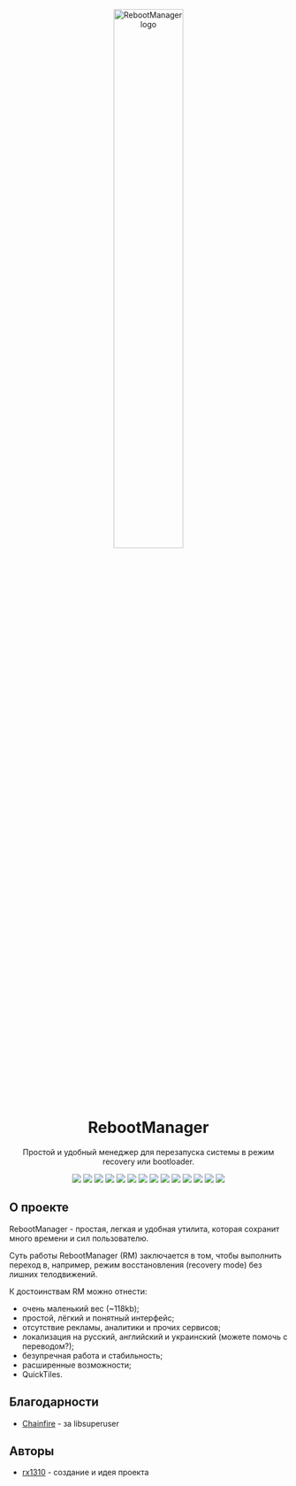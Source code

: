 <div align="center">
  <img src="https://github.com/rx1310/RebootManager/blob/master/app-logo.png?raw=true" alt="RebootManager logo" width="50%"><br><br>
  <h1>RebootManager</h1>
  <p>Простой и удобный менеджер для перезапуска системы в режим recovery или bootloader.</p>
  <p>
    <img src="https://img.shields.io/badge/min%20api%20level-14%2B-brightgreen?style=flat">
    <img src="https://visitor-badge.laobi.icu/badge?page_id=rx1310.RebootManager">
    <a href="https://github.com/rx1310/RebootManager/releases"><img src="https://img.shields.io/github/v/release/rx1310/RebootManager"></a>
    <a href="https://github.com/rx1310/RebootManager/blob/master/LICENSE"><img src="https://img.shields.io/github/license/rx1310/RebootManager"></a>
    <img src="https://img.shields.io/github/downloads/rx1310/RebootManager/total">
    <img src="https://img.shields.io/github/languages/code-size/rx1310/RebootManager">
    <img src="https://img.shields.io/github/repo-size/rx1310/RebootManager">
    <img src="https://img.shields.io/github/languages/count/rx1310/RebootManager">
    <img src="https://img.shields.io/github/languages/top/rx1310/RebootManager">
    <img src="https://img.shields.io/github/stars/rx1310/RebootManager">
    <img src="https://img.shields.io/github/watchers/rx1310/RebootManager">
    <img src="https://img.shields.io/github/forks/rx1310/RebootManager">
    <img src="https://img.shields.io/github/release-date/rx1310/RebootManager">
    <a href="https://github.com/rx1310/RebootManager/commits/master"><img src="https://img.shields.io/github/last-commit/rx1310/RebootManager"></a>
  </p>
  
</div>

## О проекте
RebootManager - простая, легкая и удобная утилита, которая сохранит много времени и сил пользователю.

Суть работы RebootManager (RM) заключается в том, чтобы выполнить переход в, например, режим восстановления (recovery mode) без лишних телодвижений.

К достоинствам RM можно отнести:

- очень маленький вес (~118kb);
- простой, лёгкий и понятный интерфейс;
- отсутствие рекламы, аналитики и прочих сервисов;
- локализация на русский, английский и украинский (можете помочь с переводом?);
- безупречная работа и стабильность;
- расширенные возможности;
- QuickTiles.

## Благодарности
* [Chainfire](https://github.com/Chainfire/libsuperuser) - за libsuperuser

## Авторы
* [rx1310](https://github.com/rx1310) - создание и идея проекта
